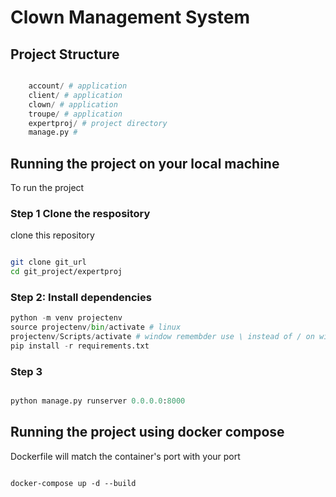 # Clown Management System

## Project Structure

```python

    account/ # application
    client/ # application
    clown/ # application
    troupe/ # application
    expertproj/ # project directory
    manage.py # 

```

## Running the project on your local machine

To run the project

### Step 1 Clone the respository
clone this repository

```bash

git clone git_url
cd git_project/expertproj
```

### Step 2: Install dependencies

```python
python -m venv projectenv
source projectenv/bin/activate # linux
projectenv/Scripts/activate # window remembder use \ instead of / on windows
pip install -r requirements.txt
```

### Step 3

```python

python manage.py runserver 0.0.0.0:8000
```


## Running the project using docker compose

Dockerfile will match the container's port with your port

```Docker

docker-compose up -d --build

```
